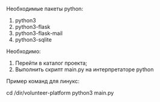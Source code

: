 Необходимые пакеты python:

1) python3
2) python3-flask
3) python3-flask-mail
4) python3-sqlite


Необходимо:

1) Перейти в каталог проекта;
2) Выполнить скрипт main.py на интерпретаторе python

Пример команд для линукс:

cd /dir/volunteer-platform
python3 main.py

